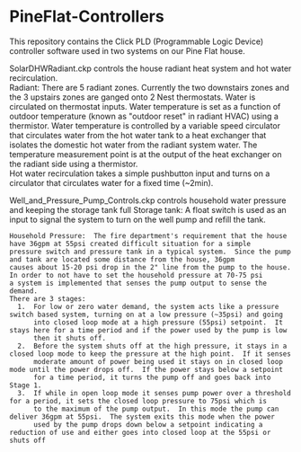 # PineFlat-Controllers

This repository contains the Click PLD (Programmable Logic Device) controller software used in two systems on our Pine Flat house.

SolarDHWRadiant.ckp  controls the house radiant heat system and hot water recirculation.  
  Radiant: There are 5 radiant zones.  Currently the two downstairs zones and the 3 upstairs zones are ganged onto 2 Nest thermostats.
    Water is circulated on thermostat inputs.
    Water temperature is set as a function of outdoor temperature (known as "outdoor reset" in radiant HVAC) using a thermistor.
    Water temperature is controlled by a variable speed circulator that circulates water from the hot water tank to a heat exchanger
    that isolates the domestic hot water from the radiant system water.  The temperature measurement point is at the output of the heat 
    exchanger on the radiant side using a thermistor.   
  Hot water recirculation takes a simple pushbutton input and turns on a circulator that circulates water for a fixed time (~2min).
  
  Well_and_Pressure_Pump_Controls.ckp controls household water pressure and keeping the storage tank full
    Storage tank: A float switch is used as an input to signal the system to turn on the well pump and refill the tank.
    
    Household Pressure:  The fire department's requirement that the house have 36gpm at 55psi created difficult situation for a simple 
    pressure switch and pressure tank in a typical system.  Since the pump and tank are located some distance from the house, 36gpm 
    causes about 15-20 psi drop in the 2" line from the pump to the house.  In order to not have to set the household pressure at 70-75 psi
    a system is implemented that senses the pump output to sense the demand.  
    There are 3 stages:
      1.  For low or zero water demand, the system acts like a pressure switch based system, turning on at a low pressure (~35psi) and going 
          into closed loop mode at a high pressure (55psi) setpoint.  It stays here for a time period and if the power used by the pump is low
          then it shuts off.
      2.  Before the system shuts off at the high pressure, it stays in a closed loop mode to keep the pressure at the high point.  If it senses
          moderate amount of power being used it stays on in closed loop mode until the power drops off.  If the power stays below a setpoint 
          for a time period, it turns the pump off and goes back into Stage 1.
      3.  If while in open loop mode it senses pump power over a threshold for a period, it sets the closed loop pressure to 75psi which is 
          to the maximum of the pump output.  In this mode the pump can deliver 36gpm at 55psi.  The system exits this mode when the power
          used by the pump drops down below a setpoint indicating a reduction of use and either goes into closed loop at the 55psi or shuts off
          
      

